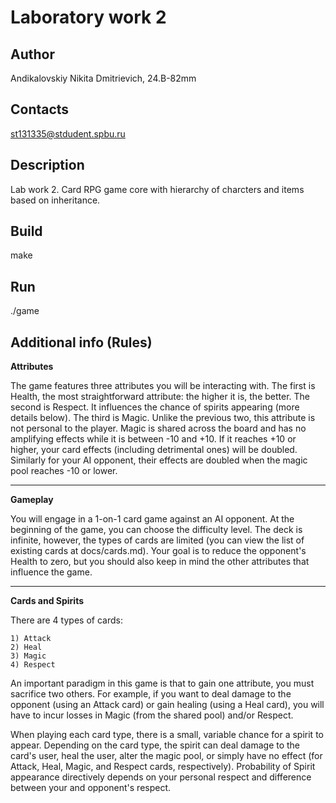 # Laboratory work 2
## Author
Andikalovskiy Nikita Dmitrievich, 24.B-82mm
## Contacts
st131335@stdudent.spbu.ru
## Description
Lab work 2. Card RPG game core with hierarchy of charcters and items based on inheritance.
## Build
make
## Run
./game
## Additional info (Rules)
**Attributes**

The game features three attributes you will be interacting with. The first is Health, the most straightforward attribute: the higher it is, the better. The second is Respect. It influences the chance of spirits appearing (more details below). The third is Magic. Unlike the previous two, this attribute is not personal to the player. Magic is shared across the board and has no amplifying effects while it is between -10 and +10. If it reaches +10 or higher, your card effects (including detrimental ones) will be doubled. Similarly for your AI opponent, their effects are doubled when the magic pool reaches -10 or lower.

--- 

**Gameplay**

You will engage in a 1-on-1 card game against an AI opponent. At the beginning of the game, you can choose the difficulty level. The deck is infinite, however, the types of cards are limited (you can view the list of existing cards at docs/cards.md).
Your goal is to reduce the opponent's Health to zero, but you should also keep in mind the other attributes that influence the game.

---

**Cards and Spirits**

There are 4 types of cards:

    1) Attack
    2) Heal
    3) Magic
    4) Respect

An important paradigm in this game is that to gain one attribute, you must sacrifice two others. For example, if you want to deal damage to the opponent (using an Attack card) or gain healing (using a Heal card), you will have to incur losses in Magic (from the shared pool) and/or Respect.

When playing each card type, there is a small, variable chance for a spirit to appear. Depending on the card type, the spirit can deal damage to the card's user, heal the user, alter the magic pool, or simply have no effect (for Attack, Heal, Magic, and Respect cards, respectively). Probability of Spirit appearance directively depends on your personal respect and difference between your and opponent's respect.